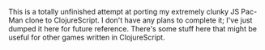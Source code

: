 This is a totally unfinished attempt at porting my extremely clunky JS Pac-Man
clone to ClojureScript. I don't have any plans to complete it; I've just dumped
it here for future reference. There's some stuff here that might be useful for
other games written in ClojureScript.
